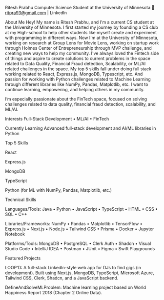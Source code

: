 Ritesh Prabhu
Computer Science Student at the University of Minnesota
📧 ritpra93@gmail.com | LinkedIn

About Me
Hey! My name is Ritesh Prabhu, and I'm a current CS student at the University of Minnesota. I first started my journey by founding a CS club at my High-school to help other students like myself create and experiment with programming in different ways. Now I'm at the University of Minnesota, working on research at Group Lens for Movie Lens, working on startup work through Holmes Center of Entrepreneurship through MVP challenge, and creating new ways to help my community. I've always loved the Fintech side of things and aspire to create solutions to current problems in the space related to Data Quality, Financial Fraud detection, Scalability, or ML/AI related challenges in the space. My top 5 skills fall under doing full stack working related to React, Express.js, MongoDB, Typescript, etc. And passion for working with Python challenges related to Machine Learning through different libraries like NumPy, Pandas, Matplotlib, etc. I want to continue learning, empowering, and helping others in my community. 

I’m especially passionate about the FinTech space, focused on solving challenges related to data quality, financial fraud detection, scalability, and ML/AI.

Interests
Full-Stack Development • ML/AI • FinTech

Currently Learning
Advanced full-stack development and AI/ML libraries in Python

Top 5 Skills

React

Express.js

MongoDB

TypeScript

Python (for ML with NumPy, Pandas, Matplotlib, etc.)

Technical Skills

Languages/Tools: Java • Python • JavaScript • TypeScript • HTML • CSS • SQL • C++

Libraries/Frameworks: NumPy • Pandas • Matplotlib • TensorFlow • Express.js • Next.js • Node.js • Tailwind CSS • Prisma • Docker • Jupyter Notebook

Platforms/Tools: MongoDB • PostgreSQL • Clerk Auth • Shadcn • Visual Studio Code • IntelliJ IDEA • Postman • JUnit • Figma • Swift Playgrounds

Featured Projects

LOOP'D: A full-stack LinkedIn-style web app for DJs to find gigs (in development). Built using Next.js, MongoDB, TypeScript, Microsoft Azure, Tailwind CSS, Clerk, Shadcn, and a JavaScript backend.

DefineAndSolveMLProblem: Machine learning project based on World Happiness Report 2018 (Chapter 2 Online Data).


